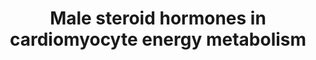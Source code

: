 ---
annotations:
- id: PW:0000002
  parent: classic metabolic pathway
  type: Pathway Ontology
  value: classic metabolic pathway
authors:
- Isissampermans
- Bhavanakapalli
- Andra
description: The effect of androgens on cardiomyocytes
last-edited: 2023-02-27
organisms:
- Homo sapiens
redirect_from:
- /index.php/Pathway:WP5320
- /instance/WP5320
- /instance/WP5320_r125552
revision: r125552
schema-jsonld:
- '@context': https://schema.org/
  '@id': https://wikipathways.github.io/pathways/WP5320.html
  '@type': Dataset
  creator:
    '@type': Organization
    name: WikiPathways
  description: The effect of androgens on cardiomyocytes
  keywords:
  - 17β-HSD
  - 3α-Androstane-diol
  - 3α-Etiocholane-diol
  - 3α-HSD
  - 3β-Androstane-diol
  - 3β-Eticholane-diol
  - 3β-HSD
  - 5α-Dihydro-testosterone
  - 5β-Dihydro-testosterone
  - AKR1C3
  - 'AKR1C3 '
  - Androsterone
  - Aromatase
  - CYP11A1
  - CYP17A1(17α-hydroxylase)
  - CYP17A1(C17,20-lyase)
  - Epiandrosterone
  - Epietio-cholanolone
  - Estradiol
  - Estrone
  - Etiocholanolone
  - Glucuronosyl-transferase
  - HSD17B2
  - HSD17B3
  - HSD3B1
  - HSD3B2
  - SRD5A1
  - SRD5A2
  - Sulfotransferase
  - Testosterone
  - Testosterone-sulfate
  - TestosteroneGlucuronide
  license: CC0
  name: Male steroid hormones in cardiomyocyte energy metabolism
seo: CreativeWork
title: Male steroid hormones in cardiomyocyte energy metabolism
wpid: WP5320
---